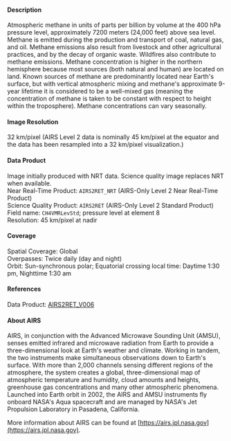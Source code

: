 #### Description
Atmospheric methane in units of parts per billion by volume at the 400 hPa pressure level, approximately 7200 meters (24,000 feet) above sea level. Methane is emitted during the production and transport of coal, natural gas, and oil. Methane emissions also result from livestock and other agricultural practices, and by the decay of organic waste. Wildfires also contribute to methane emissions. Methane concentration is higher in the northern hemisphere because most sources (both natural and human) are located on land. Known sources of methane are predominantly located near Earth's surface, but with vertical atmospheric mixing and methane's approximate 9-year lifetime it is considered to be a well-mixed gas (meaning the concentration of methane is taken to be constant with respect to height within the troposphere). Methane concentrations can vary seasonally.

#### Image Resolution
32 km/pixel (AIRS Level 2 data is nominally 45 km/pixel at the equator and the data has been resampled into a 32 km/pixel visualization.)

#### Data Product
Image initially produced with NRT data. Science quality image replaces NRT when available.  
Near Real-Time Product: `AIRS2RET_NRT` (AIRS-Only Level 2 Near Real-Time Product)  
Science Quality Product: `AIRS2RET` (AIRS-Only Level 2 Standard Product)  
Field name: `CH4VMRLevStd`; pressure level at element 8  
Resolution: 45 km/pixel at nadir  

#### Coverage
Spatial Coverage: Global  
Overpasses: Twice daily (day and night)  
Orbit: Sun-synchronous polar; Equatorial crossing local time: Daytime 1:30 pm, Nighttime 1:30 am

#### References
Data Product: [AIRS2RET_V006](https://disc.gsfc.nasa.gov/datasets/AIRS2RET_V006/summary)

#### About AIRS
AIRS, in conjunction with the Advanced Microwave Sounding Unit (AMSU), senses emitted infrared and microwave radiation from Earth to provide a three-dimensional look at Earth's weather and climate. Working in tandem, the two instruments make simultaneous observations down to Earth's surface. With more than 2,000 channels sensing different regions of the atmosphere, the system creates a global, three-dimensional map of atmospheric temperature and humidity, cloud amounts and heights, greenhouse gas concentrations and many other atmospheric phenomena. Launched into Earth orbit in 2002, the AIRS and AMSU instruments fly onboard NASA's Aqua spacecraft and are managed by NASA's Jet Propulsion Laboratory in Pasadena, California.

More information about AIRS can be found at [https://airs.jpl.nasa.gov](https://airs.jpl.nasa.gov).
